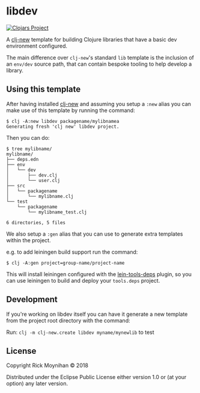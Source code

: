 # libdev

[![Clojars Project](https://img.shields.io/clojars/v/libdev/clj-template.svg)](https://clojars.org/libdev/clj-template)

A [clj-new](https://github.com/seancorfield/clj-new) template for
building Clojure libraries that have a basic dev environment
configured.

The main difference over `clj-new`'s standard `lib` template is the
inclusion of an `env/dev` source path, that can contain bespoke
tooling to help develop a library.

## Using this template

After having installed
[clj-new](https://github.com/seancorfield/clj-new) and assuming you
setup a `:new` alias you can make use of this template by running
the command:

```
$ clj -A:new libdev packagename/mylibnamea
Generating fresh 'clj new' libdev project.
```

Then you can do:

```
$ tree mylibname/
mylibname/
├── deps.edn
├── env
│   └── dev
│       ├── dev.clj
│       └── user.clj
├── src
│   └── packagename
│       └── mylibname.clj
└── test
    └── packagename
        └── mylibname_test.clj

6 directories, 5 files
```

We also setup a `:gen` alias that you can use to generate extra
templates within the project.

e.g. to add leiningen build support run the command:

`$ clj -A:gen project=group-name/project-name`

This will install leiningen configured with the
[lein-tools-deps](https://github.com/RickMoynihan/lein-tools-deps)
plugin, so you can use leiningen to build and deploy your `tools.deps`
project.

## Development

If you're working on libdev itself you can have it generate a new
template from the project root directory with the command:

Run: `clj -m clj-new.create libdev myname/mynewlib` to test

## License

Copyright Rick Moynihan © 2018

Distributed under the Eclipse Public License either version 1.0 or (at
your option) any later version.
